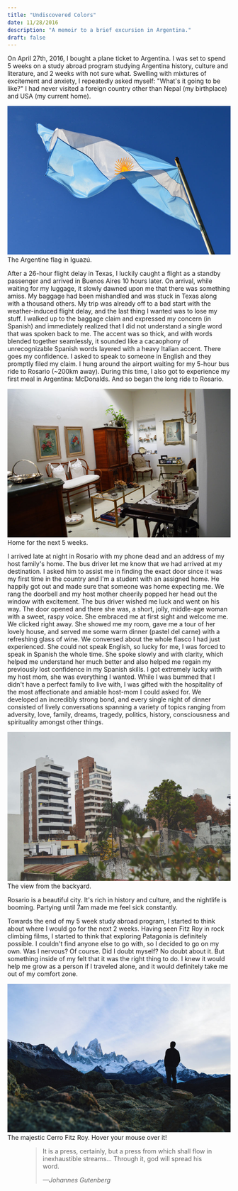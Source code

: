 ```yaml
---
title: "Undiscovered Colors"
date: 11/28/2016
description: "A memoir to a brief excursion in Argentina."
draft: false
---
```


On April 27th, 2016, I bought a plane ticket to Argentina. I was set to spend 5 weeks on a study abroad program studying Argentina history, culture and literature, and 2 weeks with not sure what. Swelling with mixtures of excitement and anxiety, I repeatedly asked myself: "What's it going to be like?" I had never visited a foreign country other than Nepal (my birthplace) and USA (my current home).

![The Argentine flag in Iguazú](./bandera.jpg)
The Argentine flag in Iguazú.

After a 26-hour flight delay in Texas, I luckily caught a flight as a standby passenger and arrived in Buenos Aires 10 hours later. On arrival, while waiting for my luggage, it slowly dawned upon me that there was something amiss. My baggage had been mishandled and was stuck in Texas along with a thousand others. My trip was already off to a bad start with the weather-induced flight delay, and the last thing I wanted was to lose my stuff. I walked up to the baggage claim and expressed my concern (in Spanish) and immediately realized that I did not understand a single word that was spoken back to me. The accent was so thick, and with words blended together seamlessly, it sounded like a cacaophony of unrecognizable Spanish words layered with a heavy Italian accent. There goes my confidence. I asked to speak to someone in English and they promptly filed my claim. I hung around the airport waiting for my 5-hour bus ride to Rosario (~200km away). During this time, I also got to experience my first meal in Argentina: McDonalds. And so began the long ride to Rosario.

![La casa de Pueyrrédon](./casa.jpg)
Home for the next 5 weeks.

I arrived late at night in Rosario with my phone dead and an address of my host family's home. The bus driver let me know that we had arrived at my destination. I asked him to assist me in finding the exact door since it was my first time in the country and I'm a student with an assigned home. He happily got out and made sure that someone was home expecting me. We rang the doorbell and my host mother cheerily popped her head out the window with excitement. The bus driver wished me luck and went on his way. The door opened and there she was, a short, jolly, middle-age woman with a sweet, raspy voice. She embraced me at first sight and welcome me. We clicked right away. She showed me my room, gave me a tour of her lovely house, and served me some warm dinner (pastel del carne) with a refreshing glass of wine. We conversed about the whole fiasco I had just experienced. She could not speak English, so lucky for me, I was forced to speak in Spanish the whole time. She spoke slowly and with clarity, which helped me understand her much better and also helped me regain my previously lost confidence in my Spanish skills. I got extremely lucky with my host mom, she was everything I wanted. While I was bummed that I didn't have a perfect family to live with, I was gifted with the hospitality of the most affectionate and amiable host-mom I could asked for. We developed an incredibly strong bond, and every single night of dinner consisted of lively conversations spanning a variety of topics ranging from adversity, love, family, dreams, tragedy, politics, history, consciousness and spirituality amongst other things.

![Rosario, Santa Fe, Argentina](./patio.jpg)
The view from the backyard.

Rosario is a beautiful city. It's rich in history and culture, and the nightlife is booming. Partying until 7am made me feel sick constantly.

Towards the end of my 5 week study abroad program, I started to think about where I would go for the next 2 weeks. Having seen Fitz Roy in rock climbing films, I started to think that exploring Patagonia is definitely possible. I couldn't find anyone else to go with, so I decided to go on my own. Was I nervous? Of course. Did I doubt myself? No doubt about it. But something inside of my felt that it was the right thing to do. I knew it would help me grow as a person if I traveled alone, and it would definitely take me out of my comfort zone.

![The majestic Cerro Fitz Roy](./fitz.jpg)
The majestic Cerro Fitz Roy. Hover your mouse over it!

<figure>
	<blockquote>
		<p>It is a press, certainly, but a press from which shall flow in inexhaustible streams… Through it, god will spread his word.</p>
		<footer>
			<cite>—Johannes Gutenberg</cite>
		</footer>
	</blockquote>
</figure>
